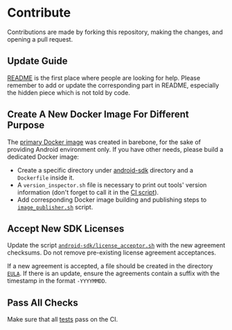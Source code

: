 # Contribute

Contributions are made by forking this repository, making the changes, and opening a pull request.

## Update Guide

[README](./README.md) is the first place where people are looking for help.  Please remember to add or update the corresponding part in README, especially the hidden piece which is not told by code.

## Create A New Docker Image For Different Purpose

The [primary Docker image](./android-sdk/Dockerfile) was created in barebone, for the sake of providing Android environment only.  If you have other needs, please build a dedicated Docker image:

* Create a specific directory under [android-sdk](./android-sdk) directory and a `Dockerfile` inside it.
* A `version_inspector.sh` file is necessary to print out tools' version information (don't forget to call it in the [CI script](./.travis.yml)).
* Add corresponding Docker image building and publishing steps to [`image_publisher.sh`](./image_publisher.sh) script.

## Accept New SDK Licenses

Update the script [`android-sdk/license_acceptor.sh`](./android-sdk/license_accepter.sh) with the new agreement checksums.  Do not remove pre-existing license agreement acceptances.

If a new agreement is accepted, a file should be created in the directory [`EULA`](./EULA).  If there is an update, ensure the agreements contain a suffix with the timestamp in the format `-YYYYMMDD`.

## Pass All Checks

Make sure that all [tests](./.travis.yml) pass on the CI.
